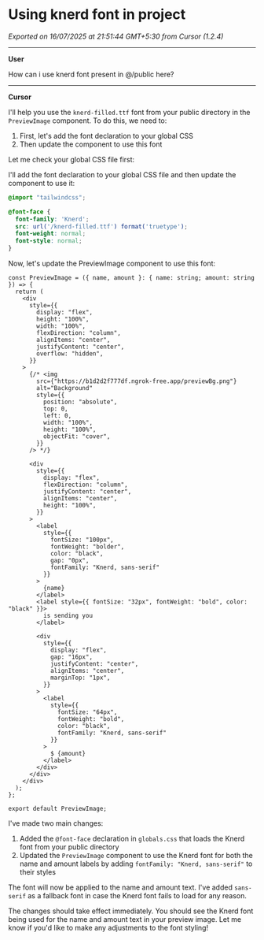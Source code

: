 # Using knerd font in project
_Exported on 16/07/2025 at 21:51:44 GMT+5:30 from Cursor (1.2.4)_

---

**User**

How can i use knerd font present in @/public  here? 

---

**Cursor**

I'll help you use the `knerd-filled.ttf` font from your public directory in the `PreviewImage` component. To do this, we need to:

1. First, let's add the font declaration to your global CSS
2. Then update the component to use this font

Let me check your global CSS file first:

I'll add the font declaration to your global CSS file and then update the component to use it:

```css
@import "tailwindcss";

@font-face {
  font-family: 'Knerd';
  src: url('/knerd-filled.ttf') format('truetype');
  font-weight: normal;
  font-style: normal;
}
```

Now, let's update the PreviewImage component to use this font:

```typescriptreact
const PreviewImage = ({ name, amount }: { name: string; amount: string }) => {
  return (
    <div
      style={{
        display: "flex",
        height: "100%",
        width: "100%",
        flexDirection: "column",
        alignItems: "center",
        justifyContent: "center",
        overflow: "hidden",
      }}
    >
      {/* <img
        src={"https://b1d2d2f777df.ngrok-free.app/previewBg.png"}
        alt="Background"
        style={{
          position: "absolute",
          top: 0,
          left: 0,
          width: "100%",
          height: "100%",
          objectFit: "cover",
        }}
      /> */}

      <div
        style={{
          display: "flex",
          flexDirection: "column",
          justifyContent: "center",
          alignItems: "center",
          height: "100%",
        }}
      >
        <label
          style={{
            fontSize: "100px",
            fontWeight: "bolder",
            color: "black",
            gap: "0px",
            fontFamily: "Knerd, sans-serif"
          }}
        >
          {name}
        </label>
        <label style={{ fontSize: "32px", fontWeight: "bold", color: "black" }}>
          is sending you
        </label>

        <div
          style={{
            display: "flex",
            gap: "16px",
            justifyContent: "center",
            alignItems: "center",
            marginTop: "1px",
          }}
        >
          <label
            style={{
              fontSize: "64px",
              fontWeight: "bold",
              color: "black",
              fontFamily: "Knerd, sans-serif"
            }}
          >
            $ {amount}
          </label>
        </div>
      </div>
    </div>
  );
};

export default PreviewImage;
```

I've made two main changes:

1. Added the `@font-face` declaration in `globals.css` that loads the Knerd font from your public directory
2. Updated the `PreviewImage` component to use the Knerd font for both the name and amount labels by adding `fontFamily: "Knerd, sans-serif"` to their styles

The font will now be applied to the name and amount text. I've added `sans-serif` as a fallback font in case the Knerd font fails to load for any reason.

The changes should take effect immediately. You should see the Knerd font being used for the name and amount text in your preview image. Let me know if you'd like to make any adjustments to the font styling!

